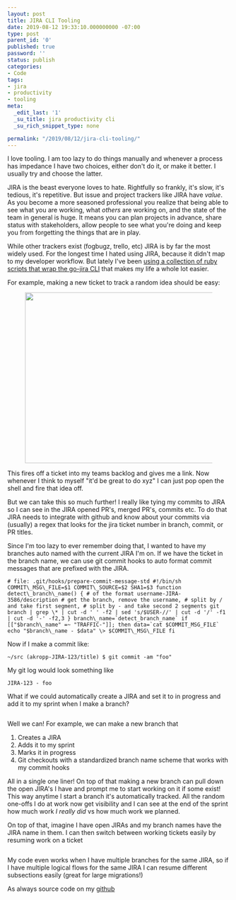 ```yaml
---
layout: post
title: JIRA CLI Tooling
date: 2019-08-12 19:33:10.000000000 -07:00
type: post
parent_id: '0'
published: true
password: ''
status: publish
categories:
- Code
tags:
- jira
- productivity
- tooling
meta:
  _edit_last: '1'
  _su_title: jira productivity cli
  _su_rich_snippet_type: none

permalink: "/2019/08/12/jira-cli-tooling/"
---
```

<!-- wp:paragraph -->

I love tooling. I am too lazy to do things manually and whenever a process has impedance I have two choices, either don't do it, or make it better. I usually try and choose the latter.

<!-- /wp:paragraph -->

<!-- wp:paragraph -->

JIRA is the beast everyone loves to hate. Rightfully so frankly, it's slow, it's tedious, it's repetitive. But issue and project trackers like JIRA have _value_. As you become a more seasoned professional you realize that being able to see what you are working, what _others_ are working on, and the state of the team in general is huge. It means you can plan projects in advance, share status with stakeholders, allow people to see what you're doing and keep you from forgetting the things that are in play.

<!-- /wp:paragraph -->

<!-- wp:paragraph -->

While other trackers exist (fogbugz, trello, etc) JIRA is by far the most widely used. For the longest time I hated using JIRA, because it didn't map to my developer workflow. But lately I've been [using a collection of ruby scripts that wrap the go-jira CLI](https://github.com/devshorts/jira-cli-tooling) that makes my life a whole lot easier.

<!-- /wp:paragraph -->

<!-- wp:paragraph -->

For example, making a new ticket to track a random idea should be easy:

<!-- /wp:paragraph -->

<!-- wp:image {"id":8028,"width":608,"height":386} -->

<figure class="wp-block-image is-resized"><img src="https://onoffswitch.net/wp-content/uploads/2019/08/jira_new.gif" alt="" class="wp-image-8028" width="608" height="386"></figure>

<!-- /wp:image -->

<!-- wp:paragraph -->

This fires off a ticket into my teams backlog and gives me a link. Now whenever I think to myself "it'd be great to do xyz" I can just pop open the shell and fire that idea off.

<!-- /wp:paragraph -->

<!-- wp:paragraph -->

But we can take this so much further! I really like tying my commits to JIRA so I can see in the JIRA opened PR's, merged PR's, commits etc. To do that JIRA needs to integrate with github and know about your commits via (usually) a regex that looks for the jira ticket number in branch, commit, or PR titles.

<!-- /wp:paragraph -->

<!-- wp:paragraph -->

Since I'm too lazy to ever remember doing that, I wanted to have my branches auto named with the current JIRA I'm on. If we have the ticket in the branch name, we can use git commit hooks to auto format commit messages that are prefixed with the JIRA.

<!-- /wp:paragraph -->

<!-- wp:syntaxhighlighter/code -->

```
# file: .git/hooks/prepare-commit-message-std #!/bin/sh COMMIT\_MSG\_FILE=$1 COMMIT\_SOURCE=$2 SHA1=$3 function detect\_branch\_name() { # of the format username-JIRA-3586/description # get the branch, remove the username, # split by / and take first segment, # split by - and take second 2 segments git branch | grep \* | cut -d ' ' -f2 | sed 's/$USER-//' | cut -d '/' -f1 | cut -d '-' -f2,3 } branch\_name=`detect_branch_name` if [["$branch\_name" =~ "TRAFFIC-"]]; then data=`cat $COMMIT_MSG_FILE` echo "$branch\_name - $data" \> $COMMIT\_MSG\_FILE fi
```

<!-- /wp:syntaxhighlighter/code -->

<!-- wp:paragraph -->

Now if I make a commit like:

<!-- /wp:paragraph -->

<!-- wp:syntaxhighlighter/code -->

```
~/src (akropp-JIRA-123/title) $ git commit -am "foo"
```

<!-- /wp:syntaxhighlighter/code -->

<!-- wp:paragraph -->

My git log would look something like

<!-- /wp:paragraph -->

<!-- wp:syntaxhighlighter/code -->

```
JIRA-123 - foo
```

<!-- /wp:syntaxhighlighter/code -->

<!-- wp:paragraph -->

What if we could automatically create a JIRA and set it to in progress and add it to my sprint when I make a branch?

<!-- /wp:paragraph -->

<!-- wp:image {"id":8029} -->

<figure class="wp-block-image"><img src="https://onoffswitch.net/wp-content/uploads/2019/08/new_branch.gif" alt="" class="wp-image-8029"></figure>

<!-- /wp:image -->

<!-- wp:paragraph -->

Well we can! For example, we can make a new branch that

<!-- /wp:paragraph -->

<!-- wp:list {"ordered":true} -->

1. Creates a JIRA 
2. Adds it to my sprint
3. Marks it in progress
4. Git checkouts with a standardized branch name scheme that works with my commit hooks

<!-- /wp:list -->

<!-- wp:paragraph -->

All in a single one liner! On top of that making a new branch can pull down the open JIRA's I have and prompt me to start working on it if some exist! This way anytime I start a branch it's automatically tracked. All the random one-offs I do at work now get visibility and I can see at the end of the sprint how much work _I really did_ vs how much work we planned.

<!-- /wp:paragraph -->

<!-- wp:paragraph -->

On top of that, imagine I have open JIRAs and my branch names have the JIRA name in them. I can then switch between working tickets easily by resuming work on a ticket

<!-- /wp:paragraph -->

<!-- wp:image {"id":8030} -->

<figure class="wp-block-image"><img src="https://onoffswitch.net/wp-content/uploads/2019/08/resume.gif" alt="" class="wp-image-8030"></figure>

<!-- /wp:image -->

<!-- wp:paragraph -->

My code even works when I have multiple branches for the same JIRA, so if I have multiple logical flows for the same JIRA I can resume different subsections easily (great for large migrations!)

<!-- /wp:paragraph -->

<!-- wp:paragraph -->

As always source code on my [github](https://github.com/devshorts/jira-cli-tooling)

<!-- /wp:paragraph -->

